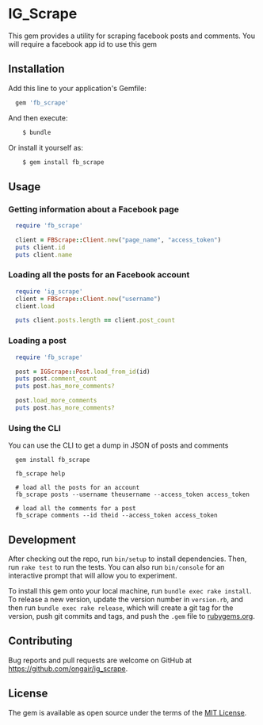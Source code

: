 # IG_Scrape

This gem provides a utility for scraping facebook posts and comments. You will require a facebook app id
to use this gem

## Installation

Add this line to your application's Gemfile:

```ruby
  gem 'fb_scrape'
```

And then execute:
```ruby
    $ bundle
```
Or install it yourself as:
```ruby
    $ gem install fb_scrape
```
## Usage

### Getting information about a Facebook page

  ```ruby
    require 'fb_scrape'

    client = FBScrape::Client.new("page_name", "access_token")
    puts client.id
    puts client.name
  ```

### Loading all the posts for an Facebook account  

  ```ruby
    require 'ig_scrape'
    client = FBScrape::Client.new("username")
    client.load

    puts client.posts.length == client.post_count
  ```

### Loading a post

  ```ruby
    require 'fb_scrape'

    post = IGScrape::Post.load_from_id(id)
    puts post.comment_count
    puts post.has_more_comments?

    post.load_more_comments
    puts post.has_more_comments?
  ```

### Using the CLI

  You can use the CLI to get a dump in JSON of posts and comments

  ```
    gem install fb_scrape

    fb_scrape help

    # load all the posts for an account
    fb_scrape posts --username theusername --access_token access_token

    # load all the comments for a post
    fb_scrape comments --id theid --access_token access_token
  ```

## Development

After checking out the repo, run `bin/setup` to install dependencies. Then, run `rake test` to run the tests. You can also run `bin/console` for an interactive prompt that will allow you to experiment.

To install this gem onto your local machine, run `bundle exec rake install`. To release a new version, update the version number in `version.rb`, and then run `bundle exec rake release`, which will create a git tag for the version, push git commits and tags, and push the `.gem` file to [rubygems.org](https://rubygems.org).

## Contributing

Bug reports and pull requests are welcome on GitHub at https://github.com/ongair/ig_scrape.

## License

The gem is available as open source under the terms of the [MIT License](http://opensource.org/licenses/MIT).
